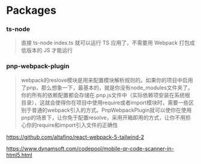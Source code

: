# Packages 



### ts-node

> 直接 ts-node index.ts 就可以运行 TS 应用了，不需要用 Webpack 打包成低版本的 JS 才能运行

### pnp-webpack-plugin

> webpack的reslove模块是用来配置模块解析规则的。如果你的项目中启用了pnp，那么想象一下，最基本的，就是你没有node_modules文件夹了。你的所有的依赖配置都会存储在.pnp.js文件中（实际依赖项安装在系统根目录），这就会使得你在项目中使用require或者import模块时，需要一些区别于普通的webpack引入的方式。PnpWebpackPlugin就可以使你在使用pnp的场景下，让你免于配置resolve，采用开箱即用的方式，让你不用担心你的require和import引入文件的正确性


https://github.com/altafino/react-webpack-5-tailwind-2

https://www.dynamsoft.com/codepool/mobile-qr-code-scanner-in-html5.html